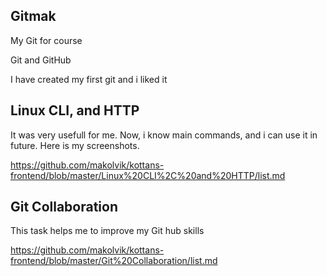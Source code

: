 ## Gitmak
My Git  for course 

Git and GitHub

I have created my first git and i liked it

## Linux CLI, and HTTP

It was very usefull for me. Now, i know main commands, and i can use it in future.
Here is my screenshots.

https://github.com/makolvik/kottans-frontend/blob/master/Linux%20CLI%2C%20and%20HTTP/list.md

## Git Collaboration

This task helps me to improve my Git hub skills 

https://github.com/makolvik/kottans-frontend/blob/master/Git%20Collaboration/list.md